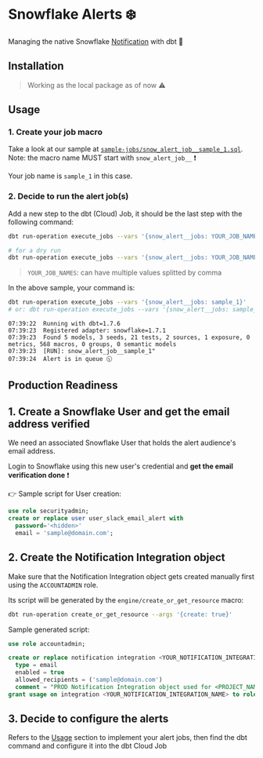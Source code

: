 <!-- markdownlint-disable no-inline-html no-alt-text ul-indent code-block-style -->
# Snowflake Alerts ❄️

Managing the native Snowflake [Notification](https://docs.snowflake.com/en/user-guide/email-stored-procedures) with dbt 🚀

## Installation

> Working as the local package as of now ⚠️

## Usage

### 1. Create your job macro

Take a look at our sample at [`sample-jobs/snow_alert_job__sample_1.sql`](./macros/sample-jobs/snow_alert_job__sample_1.sql). Note: the macro name MUST start with `snow_alert_job__` ❗

Your job name is `sample_1` in this case.

### 2. Decide to run the alert job(s)

Add a new step to the dbt (Cloud) Job, it should be the last step with the following command:

```bash
dbt run-operation execute_jobs --vars '{snow_alert__jobs: YOUR_JOB_NAMES}'

# for a dry run
dbt run-operation execute_jobs --vars '{snow_alert__jobs: YOUR_JOB_NAMES}' --args '{dry_run: true}'
```

> `YOUR_JOB_NAMES`: can have multiple values splitted by comma

In the above sample, your command is:

```bash
dbt run-operation execute_jobs --vars '{snow_alert__jobs: sample_1}'
# or: dbt run-operation execute_jobs --vars '{snow_alert__jobs: sample_1}' --args '{dry_run: true}'
```

```log
07:39:22  Running with dbt=1.7.6
07:39:23  Registered adapter: snowflake=1.7.1
07:39:23  Found 5 models, 3 seeds, 21 tests, 2 sources, 1 exposure, 0 metrics, 568 macros, 0 groups, 0 semantic models
07:39:23  [RUN]: snow_alert_job__sample_1"
07:39:24  Alert is in queue 🕥
```

## Production Readiness

## 1. Create a Snowflake User and get the email address verified

We need an associated Snowflake User that holds the alert audience's email address.

Login to Snowflake using this new user's credential and **get the email verification done** ❗

👉 Sample script for User creation:

```sql
use role securityadmin;
create or replace user user_slack_email_alert with
  password='<hidden>'
  email = 'sample@domain.com';
```

## 2. Create the Notification Integration object

Make sure that the Notification Integration object gets created manually first using the `ACCOUNTADMIN` role.

Its script will be generated by the `engine/create_or_get_resource` macro:

```bash
dbt run-operation create_or_get_resource --args '{create: true}'
```

Sample generated script:
  
```sql
use role accountadmin;

create or replace notification integration <YOUR_NOTIFICATION_INTEGRATION_NAME>
  type = email
  enabled = true
  allowed_recipients = ('sample@domain.com')
  comment = "PROD Notification Integration object used for <PROJECT_NAME> dbt project";
grant usage on integration <YOUR_NOTIFICATION_INTEGRATION_NAME> to role <YOUR_DBT_ROLE_NAME>;
```

## 3. Decide to configure the alerts

Refers to the [Usage](#usage) section to implement your alert jobs, then find the dbt command and configure it into the dbt Cloud Job
